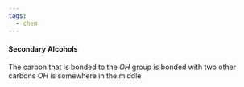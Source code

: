 ```yaml
---
tags:
  - chem
---
```

#### Secondary Alcohols
The carbon that is bonded to the $OH$ group is bonded with two other carbons
	$OH$ is somewhere in the middle